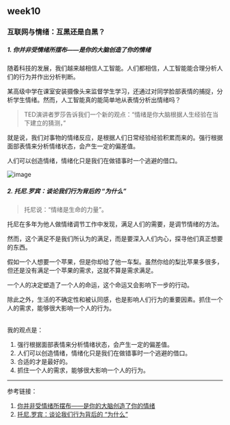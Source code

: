 ## week10

### 互联网与情绪：互黑还是自黑？

##### 1. 你并非受情绪所摆布——是你的大脑创造了你的情绪

随着科技的发展，我们越来越相信人工智能。人们都相信，人工智能能合理分析人们的行为并作出分析判断。<br>

某高级中学在课室安装摄像头来监督学生学习，还通过对同学脸部表情的捕捉，分析学生情绪。然而，人工智能真的能简单地从表情分析出情绪吗？<br>

> TED演讲者罗莎告诉我们一个新的观点：“情绪是你大脑根据人生经验在当下建立的猜测，”

就是说，我们对事物的情绪反应，是根据人们日常经验经验积累而来的。强行根据面部表情来分析情绪状态，会产生一定的偏差值。<br>

人们可以创造情绪，情绪化只是我们在做错事时一个逃避的借口。<br>

![image](https://leeyukyup.github.io/TED_pages/10.png)

##### 2. 托尼.罗宾：谈论我们行为背后的 “为什么”

> 托尼说：“情绪是生命的力量”。

托尼在多年为他人做情绪调节工作中发现，满足人们的需要，是调节情绪的方法。<br>

然而，这个满足不是我们所认为的满足，而是要深入人们内心，探寻他们真正想要的东西。<br>

假如一个人想要一个苹果，但是你却给了他一车梨。虽然你给的梨比苹果多很多，但还是没有满足一个苹果的需求，这就不算是需求满足。<br>

一个人的决定塑造了一个人的命运，这个命运又会影响下一步的行动。<br>

除此之外，生活的不确定性和被认同感，也是影响人们行为的重要因素。抓住一个人的需求，能够很大影响一个人的行为。<br>
<br>

我的观点是：
1. 强行根据面部表情来分析情绪状态，会产生一定的偏差值。
2. 人们可以创造情绪，情绪化只是我们在做错事时一个逃避的借口。
3. 合适的才是最好的。
4. 抓住一个人的需求，能够很大影响一个人的行为。


---

参考链接：
1. [你并非受情绪所摆布——是你的大脑创造了你的情绪](https://www.ted.com/talks/lisa_feldman_barrett_you_aren_t_at_the_mercy_of_your_emotions_your_brain_creates_them/transcript?&language=zh-tw)
2. [托尼.罗宾：谈论我们行为背后的 “为什么”](https://www.ted.com/talks/tony_robbins_asks_why_we_do_what_we_do/transcript?&language=zh-cn)

